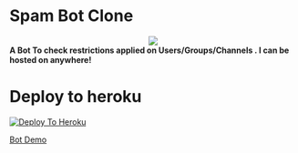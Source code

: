 # Spam Bot Clone 
<center>
<img src="https://telegra.ph/file/6f99edd7a804fbab08d51.jpg">
  </center>
    
  <b> 
  A Bot To check restrictions applied on Users/Groups/Channels .
  I can be hosted on anywhere!
  </b>
  
# Deploy to heroku

[![Deploy To Heroku](https://www.herokucdn.com/deploy/button.svg)](https://dashboard.heroku.com/new?template=https://github.com/shubham-king/spambot)

[Bot Demo](https://t.me/master_spambot)


  
    

    
